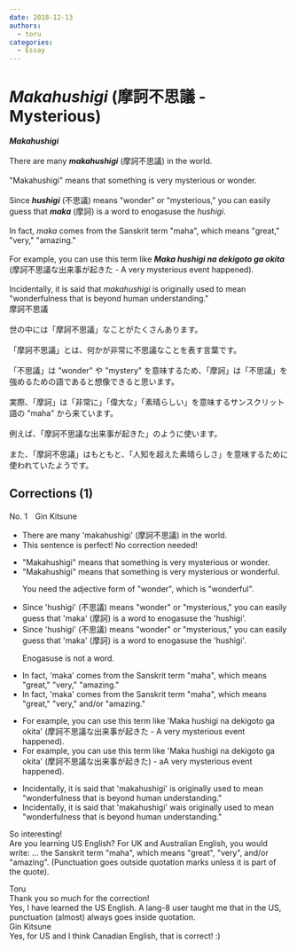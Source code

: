 ```yaml
---
date: 2018-12-13
authors:
  - toru
categories:
  - Essay
---
```


<h1 id="subject_show"><strong><em>Makahushigi</strong></em> (摩訶不思議 - Mysterious)</h1>
<div class="date" hidden>Dec 13, 2018 22:25</div>
<div id="post"><div id="body_show_ori">
<strong><em>Makahushigi</strong></em><br/><br/>There are many <strong><em>makahushigi</em></strong> (摩訶不思議) in the world.<br/><br/>"Makahushigi" means that something is very mysterious or wonder.<br/><br/>Since <strong><em>hushigi</em></strong> (不思議) means "wonder" or "mysterious," you can easily guess that <strong><em>maka</em></strong> (摩訶) is a word to enogasuse the <em>hushigi</em>.<br/><br/>In fact, <em>maka</em> comes from the Sanskrit term "maha", which means "great," "very," "amazing."<br/><br/>For example, you can use this term like <strong><em>Maka hushigi na dekigoto ga okita</em></strong> (摩訶不思議な出来事が起きた - A very mysterious event happened).<br/><br/>Incidentally, it is said that <em>makahushigi</em> is originally used to mean "wonderfulness that is beyond human understanding."
</div></div>

<!-- more -->

<div id="post_ja"><div id="body_show_mo">
摩訶不思議<br/><br/>世の中には「摩訶不思議」なことがたくさんあります。<br/><br/>「摩訶不思議」とは、何かが非常に不思議なことを表す言葉です。<br/><br/>「不思議」は "wonder" や "mystery" を意味するため、「摩訶」は「不思議」を強めるための語であると想像できると思います。<br/><br/>実際、「摩訶」は「非常に」「偉大な」「素晴らしい」を意味するサンスクリット語の "maha" から来ています。<br/><br/>例えば、「摩訶不思議な出来事が起きた」のように使います。<br/><br/>また、「摩訶不思議」はもともと、「人知を超えた素晴らしさ」を意味するために使われていたようです。
</div></div>

## Corrections (1)
<div id="block"><div class="first_name"> No. 1　<span class="just_name">Gin Kitsune</span></div><div id="block2">
<ul class="correction_field">
<li class="incorrect">There are many 'makahushigi' (摩訶不思議) in the world.</li>
<li class="corrected perfect">This sentence is perfect! No correction needed!</li>
</ul>
<ul class="correction_field">
<li class="incorrect">"Makahushigi" means that something is very mysterious or wonder.</li>
<li class="corrected correct">
"Makahushigi" means that something is very mysterious or wonder<span class="f_red">ful</span>.
<p class="correction_comment">You need the adjective form of "wonder", which is "wonderful".</p>
</li>
</ul>
<ul class="correction_field">
<li class="incorrect">Since 'hushigi' (不思議) means "wonder" or "mysterious," you can easily guess that 'maka' (摩訶) is a word to enogasuse the 'hushigi'.</li>
<li class="corrected correct">
Since 'hushigi' (不思議) means "wonder" or "mysterious," you can easily guess that 'maka' (摩訶) is a word to enogasuse the 'hushigi'.
<p class="correction_comment">Enogasuse is not a word.</p>
</li>
</ul>
<ul class="correction_field">
<li class="incorrect">In fact, 'maka' comes from the Sanskrit term "maha", which means "great," "very," "amazing."</li>
<li class="corrected correct">
In fact, 'maka' comes from the Sanskrit term "maha", which means "great," "very," <span class="f_red">and/or </span>"amazing."
</li>
</ul>
<ul class="correction_field">
<li class="incorrect">For example, you can use this term like 'Maka hushigi na dekigoto ga okita' (摩訶不思議な出来事が起きた - A very mysterious event happened).</li>
<li class="corrected correct">
For example, you can use this term like 'Maka hushigi na dekigoto ga okita' (摩訶不思議な出来事が起きた<span class="f_red">)</span> - <span class="f_red">a</span><span class="f_gray"><span class="sline">A</span></span> very mysterious event happened<span class="f_gray"><span class="sline">)</span></span>.
</li>
</ul>
<ul class="correction_field">
<li class="incorrect">Incidentally, it is said that 'makahushigi' is originally used to mean "wonderfulness that is beyond human understanding."</li>
<li class="corrected correct">
Incidentally, it is said that 'makahushigi' <span class="f_red">wa</span><span class="f_gray"><span class="sline">i</span></span>s originally used to mean "wonderfulness that is beyond human understanding."
</li>
</ul>
<p class="comment_small">
 So interesting!
 <br/>
 Are you learning US English? For UK and Australian English, you would write: ... the Sanskrit term "maha", which means "great", "very", and/or "amazing". (Punctuation goes outside quotation marks unless it is part of the quote).
</p>

</div><div class="name"><span class="just_name">Toru</span><br>
Thank you so much for the correction!<br/>Yes, I have learned the US English. A lang-8 user taught me that in the US, punctuation (almost) always goes inside quotation.
</div>
<div class="name"><span class="just_name">Gin Kitsune</span><br>
Yes, for US and I think Canadian English, that is correct! :)
</div>
</div>
